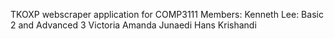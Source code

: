 TKOXP webscraper application for COMP3111
Members:
Kenneth Lee: Basic 2 and Advanced 3
Victoria Amanda Junaedi
Hans Krishandi
